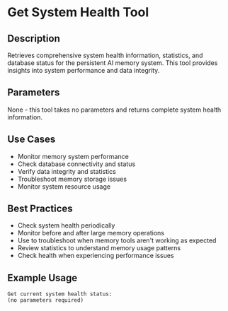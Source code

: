 # Get System Health Tool

## Description

Retrieves comprehensive system health information, statistics, and database status for the persistent AI memory system. This tool provides insights into system performance and data integrity.

## Parameters

None - this tool takes no parameters and returns complete system health information.

## Use Cases

- Monitor memory system performance
- Check database connectivity and status
- Verify data integrity and statistics
- Troubleshoot memory storage issues
- Monitor system resource usage

## Best Practices

- Check system health periodically
- Monitor before and after large memory operations
- Use to troubleshoot when memory tools aren't working as expected
- Review statistics to understand memory usage patterns
- Check health when experiencing performance issues

## Example Usage

```text
Get current system health status:
(no parameters required)
```
